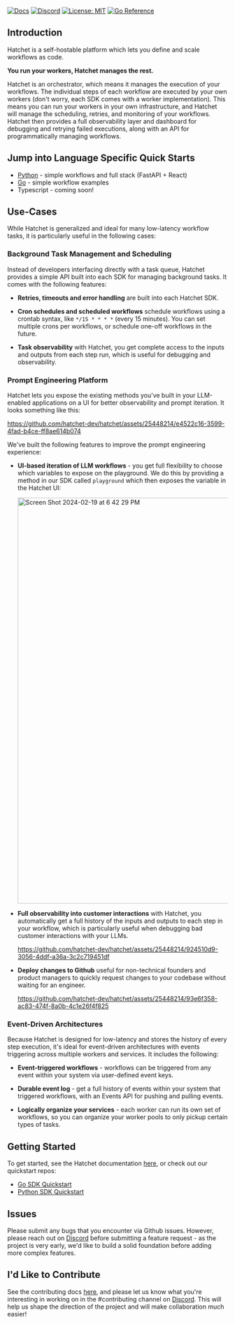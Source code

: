 [![Docs](https://img.shields.io/badge/docs-docs.hatchet.run-3F16E4)](https://docs.hatchet.run) [![Discord](https://img.shields.io/discord/1088927970518909068?style=social&logo=discord)](https://discord.gg/ZMeUafwH89) [![License: MIT](https://img.shields.io/badge/License-MIT-purple.svg)](https://opensource.org/licenses/MIT) [![Go Reference](https://pkg.go.dev/badge/github.com/hatchet-dev/hatchet.svg)](https://pkg.go.dev/github.com/hatchet-dev/hatchet)

## Introduction

Hatchet is a self-hostable platform which lets you define and scale workflows as code.

**You run your workers, Hatchet manages the rest.**

Hatchet is an orchestrator, which means it manages the execution of your workflows. The individual steps of each workflow are executed by your own workers (don't worry, each SDK comes with a worker implementation). This means you can run your workers in your own infrastructure, and Hatchet will manage the scheduling, retries, and monitoring of your workflows. Hatchet then provides a full observability layer and dashboard for debugging and retrying failed executions, along with an API for programmatically managing workflows.

## Jump into Language Specific Quick Starts
- [Python](https://github.com/hatchet-dev/hatchet-python-quickstart) - simple workflows and full stack (FastAPI + React)
- [Go](https://github.com/hatchet-dev/hatchet-go-quickstart) - simple workflow examples
- Typescript - coming soon!

## Use-Cases

While Hatchet is generalized and ideal for many low-latency workflow tasks, it is particularly useful in the following cases:

### Background Task Management and Scheduling

Instead of developers interfacing directly with a task queue, Hatchet provides a simple API built into each SDK for managing background tasks. It comes with the following features:

- **Retries, timeouts and error handling** are built into each Hatchet SDK.

- **Cron schedules and scheduled workflows** schedule workflows using a crontab syntax, like `*/15 * * * *` (every 15 minutes). You can set multiple crons per workflows, or schedule one-off workflows in the future.

- **Task observability** with Hatchet, you get complete access to the inputs and outputs from each step run, which is useful for debugging and observability.

### Prompt Engineering Platform

Hatchet lets you expose the existing methods you've built in your LLM-enabled applications on a UI for better observability and prompt iteration. It looks something like this:

https://github.com/hatchet-dev/hatchet/assets/25448214/e4522c16-3599-4fad-b4ce-ff8ae614b074

We've built the following features to improve the prompt engineering experience:

- **UI-based iteration of LLM workflows** - you get full flexibility to choose which variables to expose on the playground. We do this by providing a method in our SDK called `playground` which then exposes the variable in the Hatchet UI:

  <img width="929" alt="Screen Shot 2024-02-19 at 6 42 29 PM" src="https://github.com/hatchet-dev/hatchet/assets/25448214/14e2e71d-cdde-4856-b254-4959afd1da1e">

- **Full observability into customer interactions** with Hatchet, you automatically get a full history of the inputs and outputs to each step in your workflow, which is particularly useful when debugging bad customer interactions with your LLMs.

  https://github.com/hatchet-dev/hatchet/assets/25448214/924510d9-3056-4ddf-a36a-3c2c719451df

- **Deploy changes to Github** useful for non-technical founders and product managers to quickly request changes to your codebase without waiting for an engineer.

  https://github.com/hatchet-dev/hatchet/assets/25448214/93e6f358-ac83-474f-8a0b-4c1e26f4f825

### Event-Driven Architectures

Because Hatchet is designed for low-latency and stores the history of every step execution, it's ideal for event-driven architectures with events triggering across multiple workers and services. It includes the following: 

- **Event-triggered workflows** - workflows can be triggered from any event within your system via user-defined event keys.

- **Durable event log** - get a full history of events within your system that triggered workflows, with an Events API for pushing and pulling events.

- **Logically organize your services** - each worker can run its own set of workflows, so you can organize your worker pools to only pickup certain types of tasks.

## Getting Started

To get started, see the Hatchet documentation [here](https://docs.hatchet.run/home/quickstart), or check out our quickstart repos:

- [Go SDK Quickstart](https://github.com/hatchet-dev/hatchet-go-quickstart)
- [Python SDK Quickstart](https://github.com/hatchet-dev/hatchet-python-quickstart)

## Issues

Please submit any bugs that you encounter via Github issues. However, please reach out on [Discord](https://discord.gg/ZMeUafwH89) before submitting a feature request - as the project is very early, we'd like to build a solid foundation before adding more complex features.

## I'd Like to Contribute

See the contributing docs [here](https://docs.hatchet.run/contributing), and please let us know what you're interesting in working on in the #contributing channel on [Discord](https://discord.gg/ZMeUafwH89). This will help us shape the direction of the project and will make collaboration much easier!
